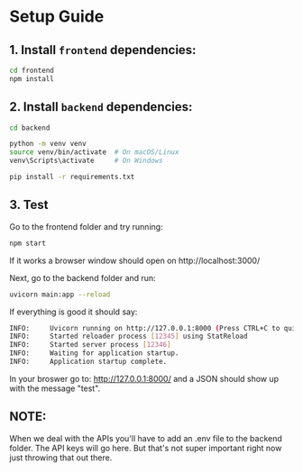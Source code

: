 # Setup Guide

## 1. Install `frontend` dependencies:
   ```bash
   cd frontend
   npm install
   ```
   
## 2. Install `backend` dependencies:
   ```bash
   cd backend

   python -m venv venv
   source venv/bin/activate  # On macOS/Linux
   venv\Scripts\activate     # On Windows

   pip install -r requirements.txt
   ```
## 3. Test
Go to the frontend folder and try running:
   ```bash
   npm start
   ```
If it works a browser window should open on http://localhost:3000/

Next, go to the backend folder and run:
   ```bash
   uvicorn main:app --reload
   ```
If everything is good it should say:
   ```bash
   INFO:     Uvicorn running on http://127.0.0.1:8000 (Press CTRL+C to quit)
   INFO:     Started reloader process [12345] using StatReload
   INFO:     Started server process [12346]
   INFO:     Waiting for application startup.
   INFO:     Application startup complete.
   ```
In your broswer go to: http://127.0.0.1:8000/
and a JSON should show up with the message "test". 

## NOTE:
When we deal with the APIs you'll have to add an .env file to the backend folder. The API keys will go here. But that's not super important right now just throwing that out there. 
